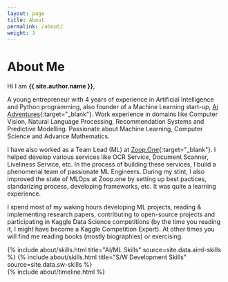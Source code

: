 ```yaml
---
layout: page
title: About
permalink: /about/
weight: 3
---
```


# **About Me**

Hi I am **{{ site.author.name }}**,

A young entrepreneur with 4 years of experience in Artificial Intelligence and Python programming, also founder of a Machine Learning start-up, [Ai Adventures](https://www.aiadventures.in/){:target="_blank"}. Work experience in domains like Computer Vision, Natural Language Processing, Recommendation Systems and Predictive Modelling. Passionate about Machine Learning, Computer Science and Advance Mathematics.

I have also worked as a Team Lead (ML) at [Zoop.One](https://zoop.one/){:target="_blank"}. I helped develop various services like OCR Service, Document Scanner, Liveliness Service, etc. In the process of building these services, I build a phenomenal team of passionate ML Engineers. During my stint, I also improved the state of MLOps at Zoop.one by setting up best pactices, standarizing process, developing frameworks, etc. It was quite a learning experience.  

I spend most of my waking hours developing ML projects, reading & implementing research papers, contributing to open-source projects and participating in Kaggle Data Science competitions (by the time you reading it, I might have become a Kaggle Competition Expert). At other times you will find me reading books (mostly biographies) or exercising.

<div class="row">
{% include about/skills.html title="AI/ML Skills" source=site.data.aiml-skills %}
{% include about/skills.html title="S/W Development Skills" source=site.data.sw-skills %}
</div>

<div class="row">
{% include about/timeline.html %}
</div>